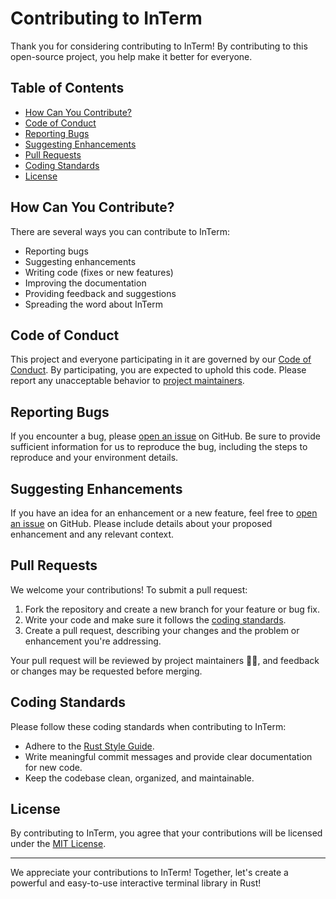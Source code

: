 # Contributing to InTerm

Thank you for considering contributing to InTerm! By contributing to this open-source project, you help make it better for everyone.

## Table of Contents

- [How Can You Contribute?](#how-can-you-contribute)
- [Code of Conduct](#code-of-conduct)
- [Reporting Bugs](#reporting-bugs)
- [Suggesting Enhancements](#suggesting-enhancements)
- [Pull Requests](#pull-requests)
- [Coding Standards](#coding-standards)
- [License](#license)

## How Can You Contribute?

There are several ways you can contribute to InTerm:

- Reporting bugs
- Suggesting enhancements
- Writing code (fixes or new features)
- Improving the documentation
- Providing feedback and suggestions
- Spreading the word about InTerm

## Code of Conduct

This project and everyone participating in it are governed by our [Code of Conduct](CODE_OF_CONDUCT.md). By participating, you are expected to uphold this code. Please report any unacceptable behavior to [project maintainers](MAINTAINERS.md).

## Reporting Bugs

If you encounter a bug, please [open an issue](https://github.com/dpouris/interm/issues) on GitHub. Be sure to provide sufficient information for us to reproduce the bug, including the steps to reproduce and your environment details.

## Suggesting Enhancements

If you have an idea for an enhancement or a new feature, feel free to [open an issue](https://github.com/dpouris/interm/issues) on GitHub. Please include details about your proposed enhancement and any relevant context.

## Pull Requests

We welcome your contributions! To submit a pull request:

1. Fork the repository and create a new branch for your feature or bug fix.
2. Write your code and make sure it follows the [coding standards](#coding-standards).
3. Create a pull request, describing your changes and the problem or enhancement you're addressing.

Your pull request will be reviewed by project maintainers 🙋‍♂️, and feedback or changes may be requested before merging.

## Coding Standards

Please follow these coding standards when contributing to InTerm:
- Adhere to the [Rust Style Guide](https://doc.rust-lang.org/1.0.0/style/README.html).
- Write meaningful commit messages and provide clear documentation for new code.
- Keep the codebase clean, organized, and maintainable.

## License

By contributing to InTerm, you agree that your contributions will be licensed under the [MIT License](LICENSE).

---

We appreciate your contributions to InTerm! Together, let's create a powerful and easy-to-use interactive terminal library in Rust!
